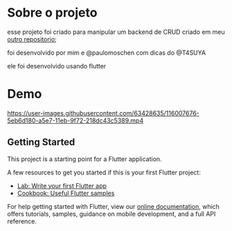 # Sobre o projeto

esse projeto foi criado para manipular um backend de CRUD criado em meu [outro repositorio](https://github.com/bixolindo/quarkus-crud);

foi desenvolvido por mim e @paulomoschen com dicas do @T4SUYA

ele foi desenvolvido usando flutter

# Demo 
https://user-images.githubusercontent.com/63428635/116007676-5eb6d180-a5e7-11eb-9f72-218dc43c5389.mp4

## Getting Started

This project is a starting point for a Flutter application.

A few resources to get you started if this is your first Flutter project:

- [Lab: Write your first Flutter app](https://flutter.dev/docs/get-started/codelab)
- [Cookbook: Useful Flutter samples](https://flutter.dev/docs/cookbook)

For help getting started with Flutter, view our
[online documentation](https://flutter.dev/docs), which offers tutorials,
samples, guidance on mobile development, and a full API reference.
